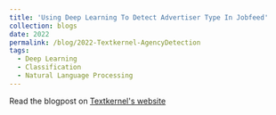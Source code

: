 ```yaml
---
title: 'Using Deep Learning To Detect Advertiser Type In Jobfeed'
collection: blogs
date: 2022
permalink: /blog/2022-Textkernel-AgencyDetection
tags:
  - Deep Learning
  - Classification
  - Natural Language Processing
---
```


Read the blogpost on [Textkernel's website](https://www.textkernel.com/jobfeed/using-deep-learning-to-detect-advertiser-type-in-jobfeed/)